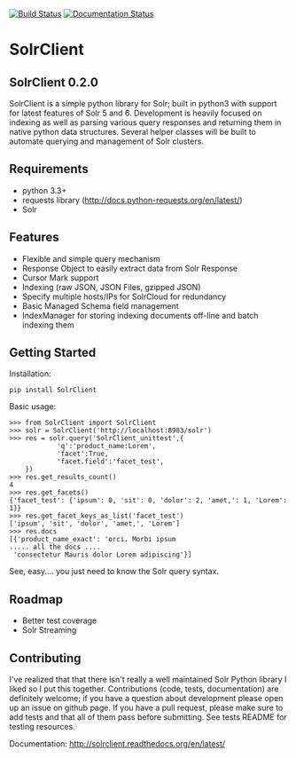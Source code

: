 [![Build Status](https://travis-ci.org/moonlitesolutions/SolrClient.svg?branch=master)](https://travis-ci.org/moonlitesolutions/SolrClient)
[![Documentation Status](https://readthedocs.org/projects/solrclient/badge/?version=latest)](http://solrclient.readthedocs.org/en/latest/?badge=latest)

# SolrClient
SolrClient 0.2.0
----------
SolrClient is a simple python library for Solr; built in python3 with support for latest features of Solr 5 and 6. Development is heavily focused on indexing as well as parsing various query responses and returning them in native python data structures. Several helper classes will be built to automate querying and management of Solr clusters.

Requirements
----------
* python 3.3+
* requests library (http://docs.python-requests.org/en/latest/)
* Solr


Features
----------
* Flexible and simple query mechanism
* Response Object to easily extract data from Solr Response
* Cursor Mark support
* Indexing (raw JSON, JSON Files, gzipped JSON)
* Specify multiple hosts/IPs for SolrCloud for redundancy
* Basic Managed Schema field management
* IndexManager for storing indexing documents off-line and batch indexing them

Getting Started
----------
Installation:

	pip install SolrClient

Basic usage:

	>>> from SolrClient import SolrClient
	>>> solr = SolrClient('http://localhost:8983/solr')
	>>> res = solr.query('SolrClient_unittest',{
                'q':'product_name:Lorem',
                'facet':True,
                'facet.field':'facet_test',
        })
	>>> res.get_results_count()
	4
	>>> res.get_facets()
	{'facet_test': {'ipsum': 0, 'sit': 0, 'dolor': 2, 'amet,': 1, 'Lorem': 1}}
	>>> res.get_facet_keys_as_list('facet_test')
	['ipsum', 'sit', 'dolor', 'amet,', 'Lorem']
	>>> res.docs
	[{'product_name_exact': 'orci. Morbi ipsum
	..... all the docs ....
	 'consectetur Mauris dolor Lorem adipiscing'}]

See, easy.... you just need to know the Solr query syntax.


Roadmap
----------
* Better test coverage
* Solr Streaming

Contributing
----------
I've realized that that there isn't really a well maintained Solr Python library I liked so I put this together. Contributions (code, tests, documentation) are definitely welcome; if you have a question about development please open up an issue on github page. If you have a pull request, please make sure to add tests and that all of them pass before submitting. See tests README for testing resources.


Documentation:
http://solrclient.readthedocs.org/en/latest/
